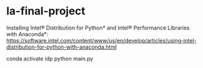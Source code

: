 # la-final-project

Installing Intel® Distribution for Python* and Intel® Performance Libraries with Anaconda*:
https://software.intel.com/content/www/us/en/develop/articles/using-intel-distribution-for-python-with-anaconda.html

conda activate idp
python main.py